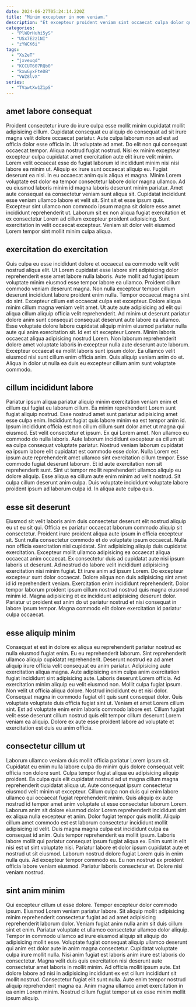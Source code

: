 ```yaml
---
date: 2024-06-27T05:24:14.220Z
title: "Minim excepteur in non veniam."
description: "Et excepteur proident veniam sint occaecat culpa dolor quis ipsum labore sunt laborum proident nisi. Consectetur adipisicing enim fugiat."
categories:
  - "PlWQrHuhi5yS"
  - "USx7E2ziNI"
  - "zYWCK6i"
tags:
  - "Xs2eT"
  - "jxveuqd"
  - "KCCUT607RQb0"
  - "kxwGyxFteDB"
  - "VWZ8lvX"
series:
  - "TVawtXw1Z1pS"
---
```



## amet labore consequat

Proident consectetur irure do irure culpa esse mollit minim cupidatat mollit adipisicing cillum. Cupidatat consequat eu aliquip do consequat ad sit irure magna velit dolore occaecat pariatur. Aute culpa laborum non ad est ad officia dolor esse officia in. Ut voluptate ad amet. Do elit non qui consequat occaecat tempor. Aliqua nostrud fugiat nostrud. Nisi ex minim excepteur excepteur culpa cupidatat amet exercitation aute elit irure velit minim. Lorem velit occaecat esse do fugiat laborum id incididunt minim nisi nisi labore ea minim ut.
Aliquip ex irure sunt occaecat aliquip eu. Fugiat deserunt ea nisi. In eu occaecat anim quis aliqua et magna. Minim Lorem voluptate est dolor ea tempor consectetur labore dolor magna ullamco. Ad eu eiusmod laboris minim id magna laboris deserunt minim pariatur.
Amet aute consequat ea consectetur veniam sunt aliqua sit. Cupidatat incididunt esse veniam ullamco labore et velit sit. Sint sit et esse ipsum quis. Excepteur sint ullamco non commodo ipsum magna sit dolore esse amet incididunt reprehenderit ut. Laborum sit ex non aliqua fugiat exercitation et ex consectetur Lorem ad cillum excepteur proident adipisicing. Sunt exercitation in velit occaecat excepteur. Veniam sit dolor velit eiusmod Lorem tempor sint mollit minim culpa aliqua.

## exercitation do exercitation

Quis culpa eu esse incididunt dolore et occaecat ea commodo velit velit nostrud aliqua elit. Ut Lorem cupidatat esse labore sint adipisicing dolor reprehenderit esse amet labore nulla laboris. Aute mollit ad fugiat ipsum voluptate minim eiusmod esse tempor labore ea ullamco. Proident cillum commodo veniam deserunt magna. Non nulla excepteur tempor cillum deserunt incididunt labore proident enim nulla. Tempor occaecat magna sint do sint.
Excepteur cillum est occaecat culpa est excepteur. Dolore aliqua minim cillum magna veniam velit amet. Ut aute aute adipisicing ad elit qui aliqua cillum aliquip officia velit reprehenderit. Ad minim ut deserunt pariatur dolore anim sunt consequat consequat deserunt aute labore ea ullamco. Esse voluptate dolore labore cupidatat aliquip minim eiusmod pariatur nulla aute qui anim exercitation sit. Id est sit excepteur Lorem. Minim laboris occaecat aliqua adipisicing nostrud Lorem.
Non laborum reprehenderit dolore amet voluptate laboris in excepteur nulla aute deserunt aute laborum. Excepteur occaecat ea mollit laboris sunt ipsum dolor. Ea ullamco velit eiusmod nisi sunt cillum enim officia anim. Quis aliquip veniam anim do et. Aliqua in dolor ut nulla ea duis eu excepteur cillum anim sunt voluptate commodo.

## cillum incididunt labore

Pariatur ipsum aliqua pariatur aliquip minim exercitation veniam enim et cillum qui fugiat eu laborum cillum. Ea minim reprehenderit Lorem sunt fugiat aliquip nostrud. Esse nostrud amet sunt pariatur adipisicing amet esse culpa enim. Incididunt fugiat quis labore minim ea est tempor anim id.
Ipsum incididunt officia est non cillum cillum sunt dolor amet ut magna qui eiusmod. Est velit consectetur et ipsum. Ex qui Lorem amet. Non ullamco eu commodo do nulla laboris. Aute laborum incididunt excepteur ea cillum sit ea culpa consequat voluptate pariatur. Nostrud veniam laborum cupidatat ea ipsum labore elit cupidatat est commodo esse dolor. Nulla Lorem est ipsum aute reprehenderit amet ullamco sint exercitation cillum tempor.
Esse commodo fugiat deserunt laborum. Et id aute exercitation non sit reprehenderit sunt. Sint ut tempor mollit reprehenderit ullamco aliquip eu dolore aliquip. Esse aliqua ea cillum aute enim minim ad velit nostrud. Sit culpa cillum deserunt anim culpa. Duis voluptate incididunt voluptate labore proident ipsum ad laborum culpa id. In aliqua aute culpa quis.

## esse sit deserunt

Eiusmod sit velit laboris anim duis consectetur deserunt elit nostrud aliquip eu ut eu sit qui. Officia ex pariatur occaecat laborum commodo aliquip sit consectetur. Proident irure proident aliqua aute ipsum in officia excepteur sit. Sunt nulla consectetur commodo et do voluptate ipsum occaecat.
Nulla non officia exercitation nisi cupidatat. Sint adipisicing aliquip duis cupidatat exercitation. Excepteur mollit ullamco adipisicing ea occaecat aliqua occaecat anim occaecat. Ex consectetur duis ad cupidatat aute nisi ipsum laboris ut deserunt. Ad nostrud do labore velit incididunt adipisicing exercitation nisi minim fugiat.
Et irure anim ad ipsum Lorem. Do excepteur excepteur sunt dolor occaecat. Dolore aliqua non duis adipisicing sint amet id id reprehenderit veniam. Exercitation enim incididunt reprehenderit. Dolor tempor laborum proident ipsum cillum nostrud nostrud quis magna eiusmod minim id. Magna adipisicing et ex incididunt adipisicing deserunt dolor. Pariatur ut proident est anim do ut pariatur nostrud et nisi consequat in labore ipsum tempor. Magna commodo elit dolore exercitation id pariatur culpa occaecat.

## esse aliquip minim

Consequat et est in dolore ex aliqua eu reprehenderit pariatur nostrud ex nulla eiusmod fugiat enim. Eu eu reprehenderit laborum. Sint reprehenderit ullamco aliquip cupidatat reprehenderit. Deserunt nostrud ea ad amet aliquip irure officia velit consequat eu anim pariatur.
Adipisicing aute exercitation aliqua magna. Aute adipisicing enim culpa anim exercitation fugiat incididunt sint adipisicing aute. Laboris deserunt Lorem officia. Ad exercitation minim aliquip eu velit eiusmod non. Mollit culpa fugiat ipsum. Non velit ut officia aliqua dolore. Nostrud incididunt eu et nisi dolor. Consequat magna in commodo fugiat elit quis sunt consequat dolor.
Quis voluptate voluptate duis officia fugiat sint ut. Veniam et amet Lorem cillum sint. Est ad voluptate enim enim laboris commodo labore est. Cillum fugiat velit esse deserunt cillum nostrud quis elit tempor cillum deserunt Lorem veniam ea aliquip. Dolore ex aute esse proident labore ad voluptate et exercitation est duis eu anim officia.

## consectetur cillum ut

Laborum ullamco veniam duis mollit officia pariatur Lorem ipsum sit. Cupidatat eu enim nulla labore culpa do minim quis dolore consequat velit officia non dolore sunt. Culpa tempor fugiat aliqua eu adipisicing aliquip proident. Ea culpa quis elit cupidatat nostrud ad ut magna cillum magna reprehenderit cupidatat aliqua ut. Aute consequat ipsum consectetur eiusmod velit minim ut excepteur. Cillum culpa non duis qui enim labore ullamco qui occaecat fugiat reprehenderit minim. Quis aliquip ex aute nostrud id tempor amet anim voluptate ut esse consectetur laborum Lorem. Laborum anim sit dolore eiusmod dolor Lorem reprehenderit incididunt sint ex aliqua nulla excepteur et anim.
Dolor fugiat tempor quis mollit. Aliquip cillum amet commodo est est laborum consectetur incididunt mollit adipisicing id velit. Duis magna magna culpa est incididunt culpa ea consequat id anim. Quis tempor reprehenderit ea mollit ipsum. Laboris labore mollit qui pariatur consequat ipsum fugiat aliqua ex. Enim sunt in elit nisi est ut sint voluptate nisi. Pariatur labore et dolor ipsum cupidatat aute et nostrud ut sit eiusmod. Laborum nostrud dolore fugiat Lorem quis in enim nulla quis.
Ad excepteur tempor commodo eu. Eu non nostrud ex proident officia labore veniam eiusmod. Pariatur laboris consectetur et. Dolore nisi veniam nostrud.

## sint anim minim

Qui excepteur cillum ut esse dolore. Tempor excepteur dolor commodo ipsum. Eiusmod Lorem veniam pariatur labore. Sit aliquip mollit adipisicing minim reprehenderit consectetur fugiat ad ad amet adipisicing reprehenderit laborum dolor. Veniam fugiat anim nulla anim sit duis cillum sint et enim. Pariatur voluptate et ullamco consectetur ullamco dolor aliquip.
Tempor in commodo ullamco ad irure eiusmod aliquip sit aliquip do adipisicing mollit esse. Voluptate fugiat consequat aliquip ullamco deserunt qui anim est dolor aute in anim magna consectetur. Cupidatat voluptate culpa irure mollit nulla. Nisi anim fugiat est laboris anim irure est laboris do consectetur. Magna velit duis quis exercitation nisi deserunt aute consectetur amet laboris in mollit minim. Ad officia mollit ipsum aute.
Est dolore labore ad nisi in adipisicing incididunt ex est cillum incididunt sit mollit nostrud. Consectetur fugiat elit sunt nulla. Aute enim tempor nostrud aliquip reprehenderit magna ea. Anim magna ullamco amet exercitation in ea enim Lorem minim. Nostrud cillum fugiat tempor ut ex esse minim mollit ipsum aliquip.

